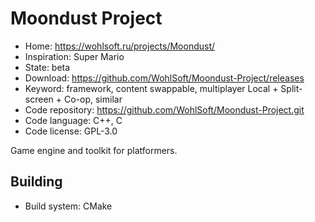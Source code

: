 # Moondust Project

- Home: https://wohlsoft.ru/projects/Moondust/
- Inspiration: Super Mario
- State: beta
- Download: https://github.com/WohlSoft/Moondust-Project/releases
- Keyword: framework, content swappable, multiplayer Local + Split-screen + Co-op, similar
- Code repository: https://github.com/WohlSoft/Moondust-Project.git
- Code language: C++, C
- Code license: GPL-3.0

Game engine and toolkit for platformers.

## Building

- Build system: CMake
